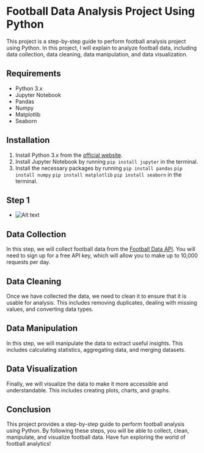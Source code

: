 # Football Data Analysis Project Using Python

This project is a step-by-step guide to perform football analysis project using Python. In this project, I will explain to analyze football data, including data collection, data cleaning, data manipulation, and data visualization.

## Requirements

- Python 3.x
- Jupyter Notebook
- Pandas
- Numpy
- Matplotlib
- Seaborn

## Installation

1. Install Python 3.x from the [official website](https://www.python.org/downloads/).
2. Install Jupyter Notebook by running `pip install jupyter` in the terminal.
3. Install the necessary packages by running `pip install pandas` `pip install numpy` `pip install matplotlib` `pip install seaborn` in the terminal.


## Step 1

- ![Alt text](c:/Users/ayans/Downloads/Jupyter/JN-%20STEP%201.png)



## Data Collection

In this step, we will collect football data from the [Football Data API](https://www.football-data.org/). You will need to sign up for a free API key, which will allow you to make up to 10,000 requests per day.

## Data Cleaning

Once we have collected the data, we need to clean it to ensure that it is usable for analysis. This includes removing duplicates, dealing with missing values, and converting data types.

## Data Manipulation

In this step, we will manipulate the data to extract useful insights. This includes calculating statistics, aggregating data, and merging datasets.

## Data Visualization

Finally, we will visualize the data to make it more accessible and understandable. This includes creating plots, charts, and graphs.

## Conclusion

This project provides a step-by-step guide to perform football analysis using Python. By following these steps, you will be able to collect, clean, manipulate, and visualize football data. Have fun exploring the world of football analytics!


